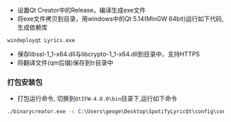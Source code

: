 * 设置Qt Creator中的Release，编译生成exe文件
* 将exe文件拷贝到目录，用windows中的Qt 5.14(MinGW 64bit)运行如下代码,生成依赖库
```
windeployqt Lyrics.exe
```
* 保存libssl-1_1-x64.dll与libcrypto-1_1-x64.dll到目录中，支持HTTPS
* 将翻译文件(qm后缀)保存到tr目录中
### 打包安装包
* 打包运行命令, 切换到`QtIFW-4.0.0\bin`目录下,运行如下命令
```cmd
./binarycreator.exe -c C:\Users\geoge\Desktop\SpotifyLyricQt\config\config.xml -p C:\Users\geoge\Desktop\SpotifyLyricQt\packages SpotifyLyricQt.exe -v
```
